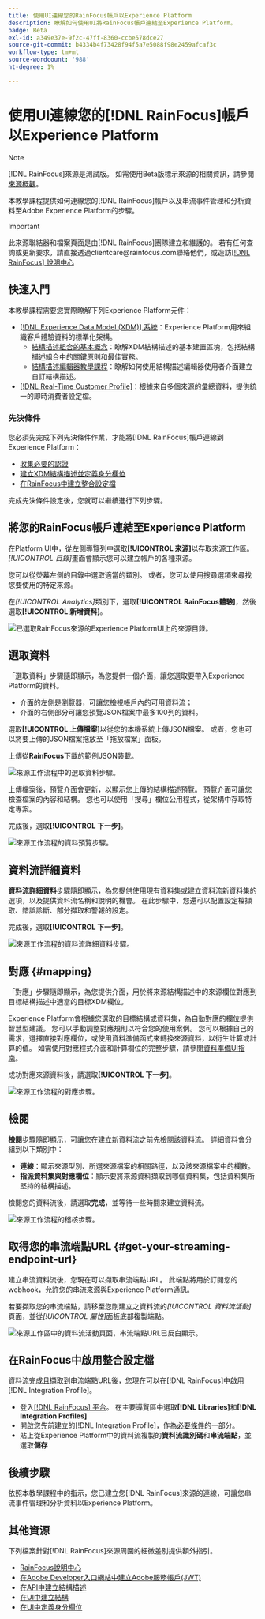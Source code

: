 ```yaml
---
title: 使用UI連線您的RainFocus帳戶以Experience Platform
description: 瞭解如何使用UI將RainFocus帳戶連結至Experience Platform。
badge: Beta
exl-id: a349e37e-9f2c-47ff-8360-ccbe578dce27
source-git-commit: b4334b4f73428f94f5a7e5088f98e2459afcaf3c
workflow-type: tm+mt
source-wordcount: '988'
ht-degree: 1%

---
```


# 使用UI連線您的[!DNL RainFocus]帳戶以Experience Platform

>[!NOTE]
>
>[!DNL RainFocus]來源是測試版。 如需使用Beta版標示來源的相關資訊，請參閱[來源概觀](../../../../home.md#terms-and-conditions)。

本教學課程提供如何連線您的[!DNL RainFocus]帳戶以及串流事件管理和分析資料至Adobe Experience Platform的步驟。

>[!IMPORTANT]
>
>此來源聯結器和檔案頁面是由[!DNL RainFocus]團隊建立和維護的。 若有任何查詢或更新要求，請直接透過clientcare<span>@rainfocus.com聯絡他們，或造訪[[!DNL RainFocus] 說明中心](https://help.rainfocus.com/hc/en-us)

## 快速入門

本教學課程需要您實際瞭解下列Experience Platform元件：

* [[!DNL Experience Data Model (XDM)] 系統](../../../../../xdm/home.md)：Experience Platform用來組織客戶體驗資料的標準化架構。
   * [結構描述組合的基本概念](../../../../../xdm/schema/composition.md)：瞭解XDM結構描述的基本建置區塊，包括結構描述組合中的關鍵原則和最佳實務。
   * [結構描述編輯器教學課程](../../../../../xdm/tutorials/create-schema-ui.md)：瞭解如何使用結構描述編輯器使用者介面建立自訂結構描述。
* [[!DNL Real-Time Customer Profile]](../../../../../profile/home.md)：根據來自多個來源的彙總資料，提供統一的即時消費者設定檔。

### 先決條件

您必須先完成下列先決條件作業，才能將[!DNL RainFocus]帳戶連線到Experience Platform：

* [收集必要的認證](../../../../connectors/analytics/rainfocus.md#gather-required-credentials)
* [建立XDM結構描述並定義身分欄位](../../../../connectors/analytics/rainfocus.md#create-an-xdm-schema-and-define-the-identity-field)
* [在RainFocus中建立整合設定檔](../../../../connectors/analytics/rainfocus.md#create-an-integration-profile-in-rainfocus)

完成先決條件設定後，您就可以繼續進行下列步驟。

## 將您的RainFocus帳戶連結至Experience Platform

在Platform UI中，從左側導覽列中選取&#x200B;**[!UICONTROL 來源]**&#x200B;以存取來源工作區。 *[!UICONTROL 目錄]*&#x200B;畫面會顯示您可以建立帳戶的各種來源。

您可以從熒幕左側的目錄中選取適當的類別。 或者，您可以使用搜尋選項來尋找您要使用的特定來源。

在&#x200B;*[!UICONTROL Analytics]*&#x200B;類別下，選取&#x200B;**[!UICONTROL RainFocus體驗]**，然後選取&#x200B;**[!UICONTROL 新增資料]**。

![已選取RainFocus來源的Experience PlatformUI上的來源目錄。](/help/sources/images/tutorials/create/rainfocus/rainfocus_sources-rf.png)

## 選取資料

「選取資料」步驟隨即顯示，為您提供一個介面，讓您選取要帶入Experience Platform的資料。

* 介面的左側是瀏覽器，可讓您檢視帳戶內的可用資料流；
* 介面的右側部分可讓您預覽JSON檔案中最多100列的資料。

選取&#x200B;**[!UICONTROL 上傳檔案]**&#x200B;以從您的本機系統上傳JSON檔案。 或者，您也可以將要上傳的JSON檔案拖放至「拖放檔案」面板。

上傳從&#x200B;**RainFocus**&#x200B;下載的範例JSON裝載。

![來源工作流程中的選取資料步驟。](/help/sources/images/tutorials/create/rainfocus/rainfocus_source-json-upload.png)

上傳檔案後，預覽介面會更新，以顯示您上傳的結構描述預覽。 預覽介面可讓您檢查檔案的內容和結構。 您也可以使用「搜尋」欄位公用程式，從架構中存取特定專案。

完成後，選取&#x200B;**[!UICONTROL 下一步]**。

![來源工作流程的資料預覽步驟。](/help/sources/images/tutorials/create/rainfocus/rainfocus_source-json-preview.png)

## 資料流詳細資料

**資料流詳細資料**&#x200B;步驟隨即顯示，為您提供使用現有資料集或建立資料流新資料集的選項，以及提供資料流名稱和說明的機會。 在此步驟中，您還可以配置設定檔擷取、錯誤診斷、部分擷取和警報的設定。

完成後，選取&#x200B;**[!UICONTROL 下一步]**。

![來源工作流程的資料流詳細資料步驟。](/help/sources/images/tutorials/create/rainfocus/rainfocus_source-dataflow-setup.png)

## 對應 {#mapping}

「對應」步驟隨即顯示，為您提供介面，用於將來源結構描述中的來源欄位對應到目標結構描述中適當的目標XDM欄位。

Experience Platform會根據您選取的目標結構或資料集，為自動對應的欄位提供智慧型建議。 您可以手動調整對應規則以符合您的使用案例。 您可以根據自己的需求，選擇直接對應欄位，或使用資料準備函式來轉換來源資料，以衍生計算或計算的值。 如需使用對應程式介面和計算欄位的完整步驟，請參閱[資料準備UI指南](../../../../../data-prep/ui/mapping.md)。

成功對應來源資料後，請選取&#x200B;**[!UICONTROL 下一步]**。

![來源工作流程的對應步驟。](/help/sources/images/tutorials/create/rainfocus/rainfocus_source-mappings.png)

## 檢閱

**檢閱**&#x200B;步驟隨即顯示，可讓您在建立新資料流之前先檢閱該資料流。 詳細資料會分組到以下類別中：

* **連線**：顯示來源型別、所選來源檔案的相關路徑，以及該來源檔案中的欄數。
* **指派資料集與對應欄位**：顯示要將來源資料擷取到哪個資料集，包括資料集所堅持的結構描述。

檢閱您的資料流後，請選取&#x200B;**完成**，並等待一些時間來建立資料流。

![來源工作流程的稽核步驟。](/help/sources/images/tutorials/create/rainfocus/rainfocus_source-compelete.png)

## 取得您的串流端點URL {#get-your-streaming-endpoint-url}

建立串流資料流後，您現在可以擷取串流端點URL。 此端點將用於訂閱您的webhook，允許您的串流來源與Experience Platform通訊。

若要擷取您的串流端點，請移至您剛建立之資料流的&#x200B;*[!UICONTROL 資料流活動]*&#x200B;頁面，並從&#x200B;*[!UICONTROL 屬性]*&#x200B;面板底部複製端點。

![來源工作區中的資料流活動頁面，串流端點URL已反白顯示。](/help/sources/images/tutorials/create/rainfocus/rainfocus_source-dataflow-api.png)

## 在RainFocus中啟用整合設定檔

資料流完成且擷取到串流端點URL後，您現在可以在[!DNL RainFocus]中啟用[!DNL Integration Profile]。

* 登入[[!DNL RainFocus] 平台](https://app.rainfocus.com)。 在主要導覽區中選取&#x200B;**[!DNL Libraries]**&#x200B;和&#x200B;**[!DNL Integration Profiles]**
* 開啟您先前建立的[!DNL Integration Profile]，作為[必要條件](../../../../connectors/analytics/rainfocus.md#create-an-integration-profile-in-rainfocus)的一部分。
* 貼上從Experience Platform中的資料流複製的&#x200B;**資料流識別碼**&#x200B;和&#x200B;**串流端點**，並選取&#x200B;**儲存**

## 後續步驟

依照本教學課程中的指示，您已建立您[!DNL RainFocus]來源的連線，可讓您串流事件管理和分析資料以Experience Platform。

## 其他資源

下列檔案針對[!DNL RainFocus]來源周圍的細微差別提供額外指引。

* [RainFocus說明中心](https://help.rainfocus.com/hc/en-us)
* [在Adobe Developer入口網站中建立Adobe服務帳戶(JWT)](https://developer.adobe.com/developer-console/docs/guides/authentication/ServiceAccountIntegration/)
* [在API中建立結構描述](../../../../../xdm/tutorials/create-schema-api.md)
* [在UI中建立結構](../../../../../xdm/tutorials/create-schema-ui.md)
* [在UI中定義身分欄位](https://experienceleague.adobe.com/docs/experience-platform/xdm/ui/fields/identity.html)
